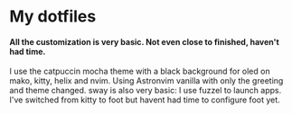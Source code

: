 # My dotfiles

#### All the customization is very basic. Not even close to finished, haven't had time. 

I use the catpuccin mocha theme with a black background for oled on mako, kitty, helix and nvim.
Using Astronvim vanilla with only the greeting and theme changed.
sway is also very basic: I use fuzzel to launch apps. 
I've switched from kitty to foot but havent had time to configure foot yet. 
